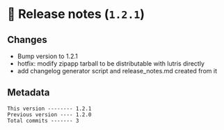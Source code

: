 # 🎁 Release notes (`1.2.1`)

## Changes
- Bump version to 1.2.1
- hotfix: modify zipapp tarball to be distributable with lutris directly
- add changelog generator script and release_notes.md created from it

## Metadata
```
This version -------- 1.2.1
Previous version ---- 1.2.0
Total commits ------- 3
```
